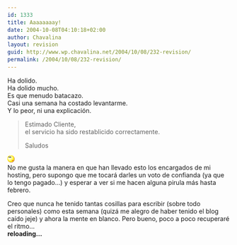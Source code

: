 ```yaml
---
id: 1333
title: Aaaaaaaay!
date: 2004-10-08T04:10:18+02:00
author: Chavalina
layout: revision
guid: http://www.wp.chavalina.net/2004/10/08/232-revision/
permalink: /2004/10/08/232-revision/
---
```

Ha dolido.  
Ha dolido mucho.  
Es que menudo batacazo.  
Casi una semana ha costado levantarme.  
Y lo peor, ni una explicaci&oacute;n.

> Estimado Cliente,  
> el servicio ha sido restablicido correctamente.
> 
> Saludos

![emo](/imagenes/emoticonos/pensativo.gif)  
No me gusta la manera en que han llevado esto los encargados de mi hosting, pero supongo que me tocará darles un voto de confianda (ya que lo tengo pagado…) y esperar a ver si me hacen alguna pirula más hasta febrero.

Creo que nunca he tenido tantas cosillas para escribir (sobre todo personales) como esta semana (quizá me alegro de haber tenido el blog ca&iacute;do jeje) y ahora la mente en blanco. Pero bueno, poco a poco recuperaré el ritmo…  
**reloading…**